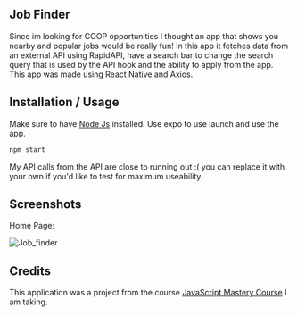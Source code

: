## Job Finder
Since im looking for COOP opportunities I thought an app that shows you nearby and popular jobs would be really fun! In this app it fetches data from an external API using RapidAPI, have a search bar to change the search query that is used by the API hook and the ability to apply from the app. This app was made using React Native and Axios. 
## Installation / Usage 

Make sure to have [Node Js](https://nodejs.org/en) installed. Use expo to use launch and use the app.  

```bash
npm start
```
My API calls from the API are close to running out :( you can replace it with your own if you'd like to test for maximum useability.
## Screenshots
Home Page:

![Job_finder](https://github.com/ParasK02/Job-Finder/assets/90861109/2d0d57bf-9982-4b18-8c72-74fb8add5541)




## Credits
This application was a project from the course [JavaScript Mastery Course](https://www.jsmastery.pro/complete-path-to-javascript-mastery) I am taking.

